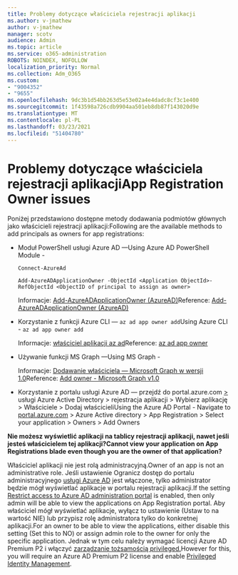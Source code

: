```yaml
---
title: Problemy dotyczące właściciela rejestracji aplikacji
ms.author: v-jmathew
author: v-jmathew
manager: scotv
audience: Admin
ms.topic: article
ms.service: o365-administration
ROBOTS: NOINDEX, NOFOLLOW
localization_priority: Normal
ms.collection: Adm_O365
ms.custom:
- "9004352"
- "9655"
ms.openlocfilehash: 9dc3b1d54bb263d5e53e02a4e4dadc8cf3c1e400
ms.sourcegitcommit: 1f43598a726cdb9904aa501eb8db87f143020d9e
ms.translationtype: MT
ms.contentlocale: pl-PL
ms.lasthandoff: 03/23/2021
ms.locfileid: "51404780"
---
```

# <a name="app-registration-owner-issues"></a><span data-ttu-id="bc962-102">Problemy dotyczące właściciela rejestracji aplikacji</span><span class="sxs-lookup"><span data-stu-id="bc962-102">App Registration Owner issues</span></span>

<span data-ttu-id="bc962-103">Poniżej przedstawiono dostępne metody dodawania podmiotów głównych jako właścicieli rejestracji aplikacji:</span><span class="sxs-lookup"><span data-stu-id="bc962-103">Following are the available methods to add principals as owners for app registrations:</span></span>

- <span data-ttu-id="bc962-104">Moduł PowerShell usługi Azure AD —</span><span class="sxs-lookup"><span data-stu-id="bc962-104">Using Azure AD PowerShell Module -</span></span>

    `Connect-AzureAd`

    `Add-AzureADApplicationOwner -ObjectId <Application ObjectId>-RefObjectId <ObjectID of principal to assign as owner>`

    <span data-ttu-id="bc962-105">Informacje: [Add-AzureADApplicationOwner (AzureAD)](https://docs.microsoft.com/powershell/module/azuread/add-azureadapplicationowner)</span><span class="sxs-lookup"><span data-stu-id="bc962-105">Reference: [Add-AzureADApplicationOwner (AzureAD)](https://docs.microsoft.com/powershell/module/azuread/add-azureadapplicationowner)</span></span>
- <span data-ttu-id="bc962-106">Korzystanie z funkcji Azure CLI — `az ad app owner add`</span><span class="sxs-lookup"><span data-stu-id="bc962-106">Using Azure CLI - `az ad app owner add`</span></span>

    <span data-ttu-id="bc962-107">Informacje: [właściciel aplikacji az ad](https://docs.microsoft.com/cli/azure/ad/app/owner)</span><span class="sxs-lookup"><span data-stu-id="bc962-107">Reference: [az ad app owner](https://docs.microsoft.com/cli/azure/ad/app/owner)</span></span>
- <span data-ttu-id="bc962-108">Używanie funkcji MS Graph —</span><span class="sxs-lookup"><span data-stu-id="bc962-108">Using MS Graph -</span></span>

    <span data-ttu-id="bc962-109">Informacje: [Dodawanie właściciela — Microsoft Graph w wersji 1.0](https://docs.microsoft.com/graph/api/application-post-owners)</span><span class="sxs-lookup"><span data-stu-id="bc962-109">Reference: [Add owner - Microsoft Graph v1.0](https://docs.microsoft.com/graph/api/application-post-owners)</span></span>
- <span data-ttu-id="bc962-110">Korzystanie z portalu usługi Azure AD — przejdź do portal.azure.com [>](https://portal.azure.com/) usługi Azure Active Directory > rejestracja aplikacji > Wybierz aplikację > Właściciele > Dodaj właścicieli</span><span class="sxs-lookup"><span data-stu-id="bc962-110">Using the Azure AD Portal - Navigate to [portal.azure.com](https://portal.azure.com/) > Azure Active directory > App Registration > Select your application > Owners > Add Owners</span></span>

<span data-ttu-id="bc962-111">**Nie możesz wyświetlić aplikacji na tablicy rejestracji aplikacji, nawet jeśli jesteś właścicielem tej aplikacji?**</span><span class="sxs-lookup"><span data-stu-id="bc962-111">**Cannot view your application on App Registrations blade even though you are the owner of that application?**</span></span>

<span data-ttu-id="bc962-112">Właściciel aplikacji nie jest rolą administracyjną.</span><span class="sxs-lookup"><span data-stu-id="bc962-112">Owner of an app is not an administrative role.</span></span> <span data-ttu-id="bc962-113">Jeśli ustawienie Ogranicz dostęp do portalu administracyjnego [usługi Azure AD](https://docs.microsoft.com/azure/active-directory/fundamentals/users-default-permissions) jest włączone, tylko administrator będzie mógł wyświetlać aplikacje w portalu rejestracji aplikacji.</span><span class="sxs-lookup"><span data-stu-id="bc962-113">If the setting [Restrict access to Azure AD administration portal](https://docs.microsoft.com/azure/active-directory/fundamentals/users-default-permissions) is enabled, then only admin will be able to view the applications on App Registration portal.</span></span> <span data-ttu-id="bc962-114">Aby właściciel mógł wyświetlać aplikacje, wyłącz to ustawienie (Ustaw to na wartość NIE) lub przypisz rolę administratora tylko do konkretnej aplikacji.</span><span class="sxs-lookup"><span data-stu-id="bc962-114">For an owner to be able to view the applications, either disable this setting (Set this to NO) or assign admin role to the owner for only the specific application.</span></span> <span data-ttu-id="bc962-115">Jednak w tym celu należy wymagać licencji Azure AD Premium P2 i włączyć [zarządzanie tożsamością privileged.](https://docs.microsoft.com/azure/active-directory/privileged-identity-management/pim-configure)</span><span class="sxs-lookup"><span data-stu-id="bc962-115">However for this, you will require an Azure AD Premium P2 license and enable [Privileged Identity Management](https://docs.microsoft.com/azure/active-directory/privileged-identity-management/pim-configure).</span></span>
